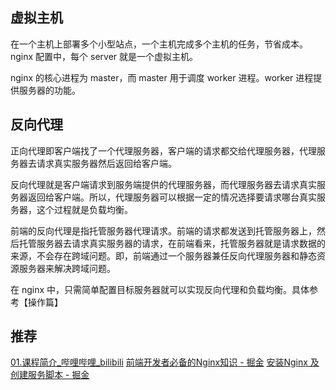 ## 虚拟主机
在一个主机上部署多个小型站点，一个主机完成多个主机的任务，节省成本。nginx 配置中，每个 server 就是一个虚拟主机。

nginx 的核心进程为 master，而 master 用于调度 worker 进程。worker 进程提供服务器的功能。

## 反向代理
正向代理即客户端找了一个代理服务器，客户端的请求都交给代理服务器，代理服务器去请求真实服务器然后返回给客户端。

反向代理就是客户端请求到服务端提供的代理服务器，而代理服务器去请求真实服务器返回给客户端。所以，代理服务器可以根据一定的情况选择要请求哪台真实服务器，这个过程就是负载均衡。

前端的反向代理是指托管服务器代理请求。前端的请求都发送到托管服务器上，然后托管服务器去请求真实服务器的请求，在前端看来，托管服务器就是请求数据的来源，不会存在跨域问题。即，前端通过一个服务器兼任反向代理服务器和静态资源服务器来解决跨域问题。

在 nginx 中，只需简单配置目标服务器就可以实现反向代理和负载均衡。具体参考【操作篇】

## 推荐
[01.课程简介\_哔哩哔哩\_bilibili](https://www.bilibili.com/video/BV1mz4y1n7PQ?p=1)
[前端开发者必备的Nginx知识 - 掘金](https://juejin.cn/post/6844903793918738440?searchId=20230805205243D11D3BFBD935A8C8EC3A)
[安装Nginx 及 创建服务脚本 - 掘金](https://juejin.cn/post/7176425528889442365?searchId=202308052101494D59AC2040288DC73952)